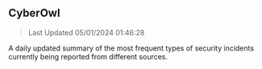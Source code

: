 ## CyberOwl 
> Last Updated 05/01/2024 01:46:28 


A daily updated summary of the most frequent types of security incidents currently being reported from different sources.


